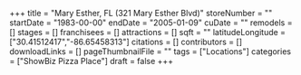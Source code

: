 +++
title = "Mary Esther, FL (321 Mary Esther Blvd)"
storeNumber = ""
startDate = "1983-00-00"
endDate = "2005-01-09"
cuDate = ""
remodels = []
stages = []
franchisees = []
attractions = []
sqft = ""
latitudeLongitude = ["30.41512417","-86.65458313"]
citations = []
contributors = []
downloadLinks = []
pageThumbnailFile = ""
tags = ["Locations"]
categories = ["ShowBiz Pizza Place"]
draft = false
+++
